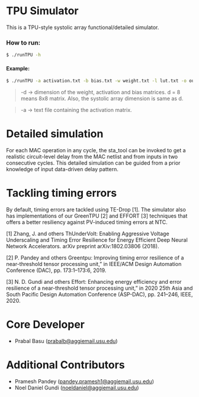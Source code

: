 # TPU Simulator

This is a TPU-style systolic array functional/detailed simulator.

<!--
Currently, only one layer of operation is supported.
Source files: pstream.h, SystolicArray.hpp, SystolicArray.cpp, main.cpp
To know about pstream.h, read the second answer in:
https://stackoverflow.com/questions/478898/how-to-execute-a-command-and-get-output-of-command-within-c-using-posix
Makefile: makefile
How to compile: make
How to generate debug build: make -f makefile_debug
-->

### How to run: 
```sh
$ ./runTPU -h
```

#### Example: 
```sh
$ ./runTPU -a activation.txt -b bias.txt -w weight.txt -l lut.txt -o output.txt -g green_tpu_stats.txt -d 8
```
> -d -> dimension of the weight, activation and bias matrices. d = 8 means 8x8 matrix. Also, the systolic array dimension is same as d.

>-a -> text file containing the activation matrix.
<!---b -> text file containing the bias matrix.
-w -> text file containing the weight matrix.
-l -> input/output text file that will be read and/or written with the last simulation's Error LUT for GreenTPU
-g -> text file that will contain the GreenTPU statistics.
-o -> text file that will contain the output matrix obtained by multiplying the activation and weight matrices through the systolic array.
-->
<!--The simulator also outputs the GreenTPU stats in the file green_tpu_stats.txt-->

# Detailed simulation

For each MAC operation in any cycle, the sta_tool can be invoked to get a realistic circuit-level delay from the MAC netlist and from inputs in two consecutive cycles. This detailed simulation
can be guided from a prior knowledge of input data-driven delay pattern.

# Tackling timing errors

By default, timing errors are tackled using TE-Drop [1]. The simulator also has implementations of our GreenTPU [2] and EFFORT [3] techniques that offers a better resiliency against PV-induced timing errors at NTC.

[1] Zhang, J. and others ThUnderVolt: Enabling Aggressive Voltage Underscaling and Timing Error Resilience for Energy Efficient Deep Neural Network Accelerators. arXiv preprint arXiv:1802.03806 (2018).

[2] P. Pandey and others Greentpu: Improving timing error resilience of a near-threshold tensor processing unit,” in IEEE/ACM Design Automation Conference (DAC), pp. 173:1–173:6, 2019.

[3]  N. D. Gundi and others Effort: Enhancing energy efficiency and error resilience of a near-threshold tensor processing unit,” in 2020 25th Asia and South Pacific Design Automation Conference (ASP-DAC), pp. 241–246, IEEE, 2020.

# Core Developer
- Prabal Basu (prabalb@aggiemail.usu.edu)

# Additional Contributors
- Pramesh Pandey (pandey.pramesh1@aggiemail.usu.edu)
- Noel Daniel Gundi (noeldaniel@aggiemail.usu.edu)
